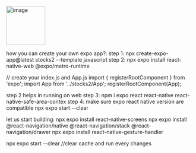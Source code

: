 <img width="105" alt="image" src="https://github.com/user-attachments/assets/fcc11ca7-768b-4d12-973e-45148942c984" />

how you can create your own expo app?:
step 1: npx create-expo-app@latest stocks2 --template javascript 
step 2: npx expo install react-native-web @expo/metro-runtime   

// create your index.js and App.js 
import { registerRootComponent } from 'expo';
import App from '../stocks2/App';
registerRootComponent(App);



step 2 helps in running on web
step 3: npm i expo react react-native react-native-safe-area-contex
step 4: make sure expo react native version are compatible
npx expo start --clear

let us start building:
npx expo install react-native-screens
npx expo install @react-navigation/native @react-navigation/stack @react-navigation/drawer
npx expo install react-native-gesture-handler

 npx expo start --clear //clear cache and run every changes

